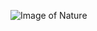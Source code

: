 ![Image of Nature](https://images.unsplash.com/photo-1420593248178-d88870618ca0?ixid=MnwxMjA3fDB8MHxzZWFyY2h8MXx8c3ByaW5nJTIwbmF0dXJlfGVufDB8fDB8fA%3D%3D&ixlib=rb-1.2.1&w=1000&q=80 "Beautiful Tree")
